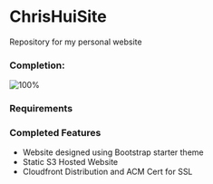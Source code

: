 # ChrisHuiSite

Repository for my personal website

### Completion:

![100%](https://progress-bar.dev/100)

### Requirements

### Completed Features

* Website designed using Bootstrap starter theme
* Static S3 Hosted Website
* Cloudfront Distribution and ACM Cert for SSL


